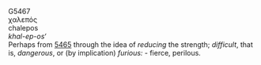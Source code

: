 G5467  
χαλεπός  
chalepos  
*khal-ep-os‘*  
Perhaps from [5465](g5465) through the idea of *reducing* the strength;
*difficult*, that is, *dangerous*, or (by implication) *furious:* -
fierce, perilous.  
